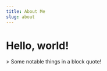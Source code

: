 ```yaml
---
title: About Me
slug: about
---
```


# Hello, world!

<div className="note">
  > Some notable things in a block quote!
</div>
